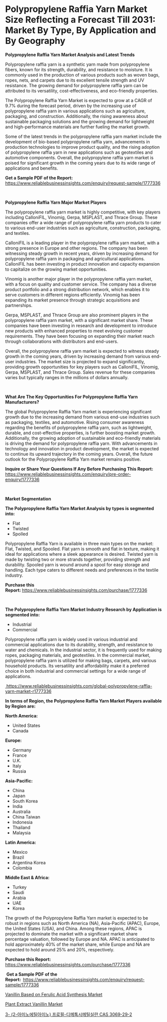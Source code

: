 <p><h1>Polypropylene Raffia Yarn Market Size Reflecting a Forecast Till 2031: Market By Type, By Application and By Geography</h1></p><p><strong>Polypropylene Raffia Yarn Market Analysis and Latest Trends</strong></p>
<p><p>Polypropylene raffia yarn is a synthetic yarn made from polypropylene fibers, known for its strength, durability, and resistance to moisture. It is commonly used in the production of various products such as woven bags, ropes, nets, and carpets due to its excellent tensile strength and UV resistance. The growing demand for polypropylene raffia yarn can be attributed to its versatility, cost-effectiveness, and eco-friendly properties.</p><p>The Polypropylene Raffia Yarn Market is expected to grow at a CAGR of 9.7% during the forecast period, driven by the increasing use of polypropylene raffia yarn in various applications such as agriculture, packaging, and construction. Additionally, the rising awareness about sustainable packaging solutions and the growing demand for lightweight and high-performance materials are further fueling the market growth.</p><p>Some of the latest trends in the polypropylene raffia yarn market include the development of bio-based polypropylene raffia yarn, advancements in production technologies to improve product quality, and the rising adoption of polypropylene raffia yarn in new applications such as geotextiles and automotive components. Overall, the polypropylene raffia yarn market is poised for significant growth in the coming years due to its wide range of applications and benefits.</p></p>
<p><strong>Get a Sample PDF of the Report:&nbsp;</strong> <a href="https://www.reliablebusinessinsights.com/enquiry/request-sample/1777336">https://www.reliablebusinessinsights.com/enquiry/request-sample/1777336</a></p>
<p>&nbsp;</p>
<p><strong>Polypropylene Raffia Yarn Major Market Players</strong></p>
<p><p>The polypropylene raffia yarn market is highly competitive, with key players including CalloniFIL, Vinomig, Gerpa, MSPLAST, and Thrace Group. These companies offer a wide range of polypropylene raffia yarn products to cater to various end-user industries such as agriculture, construction, packaging, and textiles.</p><p>CalloniFIL is a leading player in the polypropylene raffia yarn market, with a strong presence in Europe and other regions. The company has been witnessing steady growth in recent years, driven by increasing demand for polypropylene raffia yarn in packaging and agricultural applications. CalloniFIL has been investing in product innovation and capacity expansion to capitalize on the growing market opportunities.</p><p>Vinomig is another major player in the polypropylene raffia yarn market, with a focus on quality and customer service. The company has a diverse product portfolio and a strong distribution network, which enables it to serve customers in different regions efficiently. Vinomig has been expanding its market presence through strategic acquisitions and partnerships.</p><p>Gerpa, MSPLAST, and Thrace Group are also prominent players in the polypropylene raffia yarn market, with a significant market share. These companies have been investing in research and development to introduce new products with enhanced properties to meet evolving customer requirements. They have been focusing on expanding their market reach through collaborations with distributors and end-users.</p><p>Overall, the polypropylene raffia yarn market is expected to witness steady growth in the coming years, driven by increasing demand from various end-user industries. The market size is projected to expand significantly, providing growth opportunities for key players such as CalloniFIL, Vinomig, Gerpa, MSPLAST, and Thrace Group. Sales revenue for these companies varies but typically ranges in the millions of dollars annually.</p></p>
<p>&nbsp;</p>
<p><strong>What Are The Key Opportunities For Polypropylene Raffia Yarn Manufacturers?</strong></p>
<p><p>The global Polypropylene Raffia Yarn market is experiencing significant growth due to the increasing demand from various end-use industries such as packaging, textiles, and automotive. Rising consumer awareness regarding the benefits of polypropylene raffia yarn, such as lightweight, durable, and cost-effective properties, is further boosting market growth. Additionally, the growing adoption of sustainable and eco-friendly materials is driving the demand for polypropylene raffia yarn. With advancements in technology and innovation in product development, the market is expected to continue its upward trajectory in the coming years. Overall, the future outlook for the Polypropylene Raffia Yarn market remains positive.</p></p>
<p><strong>Inquire or Share Your Questions If Any Before Purchasing This Report:</strong> <a href="https://www.reliablebusinessinsights.com/enquiry/pre-order-enquiry/1777336">https://www.reliablebusinessinsights.com/enquiry/pre-order-enquiry/1777336</a></p>
<p>&nbsp;</p>
<p><strong>Market Segmentation</strong></p>
<p><strong>The Polypropylene Raffia Yarn Market Analysis by types is segmented into:</strong></p>
<p><ul><li>Flat</li><li>Twisted</li><li>Spolled</li></ul></p>
<p><p>Polypropylene Raffia Yarn is available in three main types on the market: Flat, Twisted, and Spooled. Flat yarn is smooth and flat in texture, making it ideal for applications where a sleek appearance is desired. Twisted yarn is made by twisting two or more strands together, providing strength and durability. Spooled yarn is wound around a spool for easy storage and handling. Each type caters to different needs and preferences in the textile industry.</p></p>
<p><strong>Purchase this Report:&nbsp;</strong><a href="https://www.reliablebusinessinsights.com/purchase/1777336">https://www.reliablebusinessinsights.com/purchase/1777336</a></p>
<p>&nbsp;</p>
<p><strong>The Polypropylene Raffia Yarn Market Industry Research by Application is segmented into:</strong></p>
<p><ul><li>Industrial</li><li>Commercial</li></ul></p>
<p><p>Polypropylene raffia yarn is widely used in various industrial and commercial applications due to its durability, strength, and resistance to water and chemicals. In the industrial sector, it is frequently used for making ropes, packaging materials, and geotextiles. In the commercial market, polypropylene raffia yarn is utilized for making bags, carpets, and various household products. Its versatility and affordability make it a preferred choice in both industrial and commercial settings for a wide range of applications.</p></p>
<p><a href="https://www.reliablebusinessinsights.com/global-polypropylene-raffia-yarn-market-r1777336">&nbsp;https://www.reliablebusinessinsights.com/global-polypropylene-raffia-yarn-market-r1777336</a></p>
<p><strong>In terms of Region, the Polypropylene Raffia Yarn Market Players available by Region are:</strong></p>
<p>
    <p> <strong> North America: </strong>
        <ul>
            <li>United States</li>
            <li>Canada</li>
        </ul>
        </p> 
    <p> <strong> Europe: </strong>
        <ul>
            <li>Germany</li>
            <li>France</li>
            <li>U.K.</li>
            <li>Italy</li>
            <li>Russia</li>
        </ul>
        </p> 
    <p> <strong> Asia-Pacific: </strong>
        <ul>
            <li>China</li>
            <li>Japan</li>
            <li>South Korea</li>
            <li>India</li>
            <li>Australia</li>
            <li>China Taiwan</li>
            <li>Indonesia</li>
            <li>Thailand</li>
            <li>Malaysia</li>
        </ul>
        </p> 
    <p> <strong> Latin America: </strong>
        <ul>
            <li>Mexico</li>
            <li>Brazil</li>
            <li>Argentina Korea</li>
            <li>Colombia</li>
        </ul>
        </p> 
    <p> <strong> Middle East & Africa: </strong>
        <ul>
            <li>Turkey</li>
            <li>Saudi</li>
            <li>Arabia</li>
            <li>UAE</li>
            <li>Korea</li>
        </ul>
    </p>
    </p>
<p><p>The growth of the Polypropylene Raffia Yarn market is expected to be robust in regions such as North America (NA), Asia-Pacific (APAC), Europe, the United States (USA), and China. Among these regions, APAC is projected to dominate the market with a significant market share percentage valuation, followed by Europe and NA. APAC is anticipated to hold approximately 40% of the market share, while Europe and NA are expected to hold around 25% and 20%, respectively.</p></p>
<p><strong>Purchase this Report: </strong><a href="https://www.reliablebusinessinsights.com/purchase/1777336">https://www.reliablebusinessinsights.com/purchase/1777336</a></p>
<p>&nbsp;<strong>Get a Sample PDF of the Report:&nbsp;&nbsp;</strong><a href="https://www.reliablebusinessinsights.com/enquiry/request-sample/1777336">https://www.reliablebusinessinsights.com/enquiry/request-sample/1777336</a></p>
<p><strong></strong></p>
<p><p><a href="https://github.com/lukmanduiky01/Market-Research-Report-List-1/blob/main/vanillin-based-on-ferulic-acid-synthesis-market.md">Vanillin Based on Ferulic Acid Synthesis Market</a></p><p><a href="https://github.com/theanastasiyah/Market-Research-Report-List-1/blob/main/plant-extract-vanillin-market.md">Plant Extract Vanillin Market</a></p><p><a href="https://github.com/TrevorKruvalis5678/Market-Research-Report-List-2/blob/main/5797046143092.md">3- (2-아미노에틸아미노) 프로필-디메톡시메틸실란 CAS 3069-29-2</a></p></p>